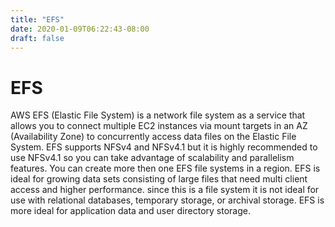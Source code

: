 ```yaml
---
title: "EFS"
date: 2020-01-09T06:22:43-08:00
draft: false
---
```


# EFS

AWS EFS (Elastic File System) is a network file system as a service that allows you to connect multiple EC2 instances via mount targets in an AZ (Availability Zone) to concurrently access data files on the Elastic File System. EFS supports NFSv4 and NFSv4.1 but it is highly recommended to use NFSv4.1 so you can take advantage of scalability and parallelism features. You can create more then one EFS file systems in a region. EFS is ideal for growing data sets consisting of large files that need multi client access and higher performance. since this is a file system it is not ideal for use with relational databases, temporary storage, or archival storage. EFS is more ideal for application data and user directory storage.

